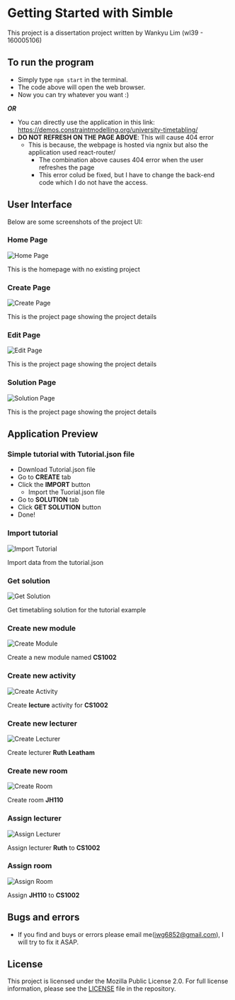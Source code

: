 # Getting Started with Simble

This project is a dissertation project written by Wankyu Lim (wl39 - 160005106)

## To run the program

- Simply type `npm start` in the terminal.
- The code above will open the web browser.
- Now you can try whatever you want :)

***OR***

- You can directly use the application in this link: https://demos.constraintmodelling.org/university-timetabling/
- **DO NOT REFRESH ON THE PAGE ABOVE**: This will cause 404 error
  - This is because, the webpage is hosted via ngnix but also the application used react-router/
    - The combination above causes 404 error when the user refreshes the page
    - This error colud be fixed, but I have to change the back-end code which I do not have the access.

## User Interface

Below are some screenshots of the project UI:

### Home Page

![Home Page](screenshots/homepage.png)

This is the homepage with no existing project

### Create Page

![Create Page](screenshots/create.png)

This is the project page showing the project details

### Edit Page

![Edit Page](screenshots/edit.png)

This is the project page showing the project details

### Solution Page

![Solution Page](screenshots/solution.png)

This is the project page showing the project details

## Application Preview

### Simple tutorial with Tutorial.json file

- Download Tutorial.json file
- Go to **CREATE** tab
- Click the **IMPORT** button
  - Import the Tuorial.json file
- Go to **SOLUTION** tab
- Click **GET SOLUTION** button
- Done!

### Import tutorial

![Import Tutorial](screenshots/import-tutorial.gif)

Import data from the tutorial.json

### Get solution

![Get Solution](screenshots/get-solution.gif)

Get timetabling solution for the tutorial example

### Create new module

![Create Module](screenshots/create-module.gif)

Create a new module named **CS1002**

### Create new activity

![Create Activity](screenshots/create-activity.gif)

Create **lecture** activity for **CS1002** 

### Create new lecturer

![Create Lecturer](screenshots/create-lecturer.gif)

Create lecturer **Ruth Leatham**

### Create new room

![Create Room](screenshots/create-room.gif)

Create room **JH110**

### Assign lecturer

![Assign Lecturer](screenshots/assign-lecturer.gif)

Assign lecturer **Ruth** to **CS1002**

### Assign room

![Assign Room](screenshots/assign-room.gif)

Assign **JH110** to **CS1002**

## Bugs and errors
- If you find and buys or errors please email me(iwg6852@gmail.com), I will try to fix it ASAP.

## License

This project is licensed under the Mozilla Public License 2.0. For full license information, please see the [LICENSE](./LICENSE) file in the repository.
